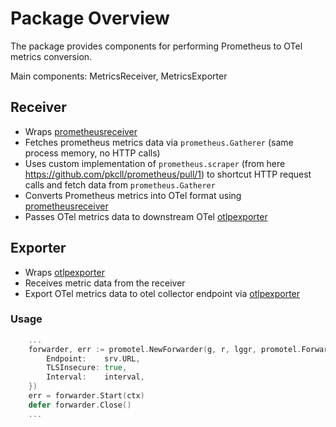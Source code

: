 # Package Overview
The package provides components for performing Prometheus to OTel metrics conversion. 

Main components: MetricsReceiver, MetricsExporter 

## Receiver
- Wraps [prometheusreceiver](github.com/pkcll/opentelemetry-collector-contrib/receiver/prometheusreceiver)
- Fetches prometheus metrics data via `prometheus.Gatherer` (same process memory, no HTTP calls)
- Uses custom implementation of `prometheus.scraper` (from here https://github.com/pkcll/prometheus/pull/1) to shortcut HTTP request calls and fetch data from `prometheus.Gatherer`
- Converts Prometheus metrics into OTel format using [prometheusreceiver](github.com/open-telemetry/opentelemetry-collector-contrib/receiver/prometheusreceiver)
- Passes OTel metrics data to downstream OTel [otlpexporter](go.opentelemetry.io/collector/exporter/otlpexporter)

## Exporter
- Wraps [otlpexporter](go.opentelemetry.io/collector/exporter/otlpexporter)
- Receives metric data from the receiver
- Export OTel metrics data to otel collector endpoint via [otlpexporter](go.opentelemetry.io/collector/exporter/otlpexporter)



### Usage

```go
    ...
	forwarder, err := promotel.NewForwarder(g, r, lggr, promotel.ForwarderOptions{
		Endpoint:    srv.URL,
		TLSInsecure: true,
		Interval:    interval,
	})
	err = forwarder.Start(ctx)
	defer forwarder.Close()
	...
```

